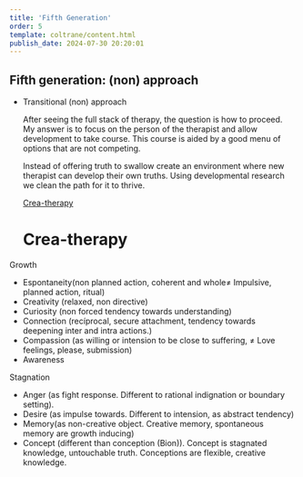 ```yaml
---
title: 'Fifth Generation'
order: 5
template: coltrane/content.html
publish_date: 2024-07-30 20:20:01
---
```



## Fifth generation: (non) approach

- Transitional (non) approach
    
    After seeing the full stack of therapy, the question is how to proceed. My answer is to focus on the person of the therapist and allow development to take course. This course is aided by a good menu of options that are not competing.
    
    Instead of offering truth to swallow create an environment where new therapist can develop their own truths. Using developmental research we  clean the path for it to thrive.
    
    [Crea-therapy ](https://www.notion.so/Crea-therapy-c4c7d37aa26c41eb8b95219db94ce0c1?pvs=21)


    # Crea-therapy

Growth 

- Espontaneity(non planned action, coherent and whole≠ Impulsive, planned action, ritual)
- Creativity (relaxed, non directive)
- Curiosity (non forced tendency towards understanding)
- Connection (recíprocal, secure attachment, tendency towards deepening inter and intra actions.)
- Compassion (as willing or intension to be close to suffering, ≠ Love feelings, please, submission)
- Awareness

Stagnation 

- Anger (as fight response. Different to rational indignation or boundary setting).
- Desire (as impulse towards. Different to intension, as abstract tendency)
- Memory(as non-creative object. Creative memory, spontaneous memory are growth inducing)
- Concept (different than conception (Bion)). Concept is stagnated knowledge, untouchable truth. Conceptions are flexible, creative knowledge.